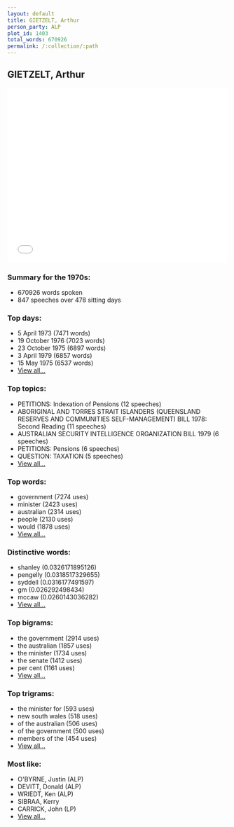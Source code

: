 ```yaml
---
layout: default
title: GIETZELT, Arthur
person_party: ALP
plot_id: 1403
total_words: 670926
permalink: /:collection/:path
---
```


## GIETZELT, Arthur

<iframe width="100%" height="400" frameborder="0" scrolling="no" src="//plot.ly/~wragge/1403.embed"></iframe>


### Summary for the 1970s:

* 670926 words spoken
* 847 speeches over 478 sitting days


### Top days:

* 5 April 1973 (7471 words)
* 19 October 1976 (7023 words)
* 23 October 1975 (6897 words)
* 3 April 1979 (6857 words)
* 15 May 1975 (6537 words)
* [View all...](days/)


### Top topics:

* PETITIONS: Indexation of Pensions (12 speeches)
* ABORIGINAL AND TORRES STRAIT ISLANDERS (QUEENSLAND RESERVES AND COMMUNITIES SELF-MANAGEMENT) BILL 1978: Second Reading (11 speeches)
* AUSTRALIAN SECURITY INTELLIGENCE ORGANIZATION BILL 1979 (6 speeches)
* PETITIONS: Pensions (6 speeches)
* QUESTION: TAXATION (5 speeches)
* [View all...](topics/)


### Top words:

* government (7274 uses)
* minister (2423 uses)
* australian (2314 uses)
* people (2130 uses)
* would (1878 uses)
* [View all...](words/)


### Distinctive words:

* shanley (0.0326171895126)
* pengelly (0.0318517329655)
* syddell (0.0316177491597)
* gm (0.026292498434)
* mccaw (0.0260143036282)
* [View all...](sig_words/)


### Top bigrams:

* the government (2914 uses)
* the australian (1857 uses)
* the minister (1734 uses)
* the senate (1412 uses)
* per cent (1161 uses)
* [View all...](bigrams/)


### Top trigrams:

* the minister for (593 uses)
* new south wales (518 uses)
* of the australian (506 uses)
* of the government (500 uses)
* members of the (454 uses)
* [View all...](trigrams/)


### Most like:

* O'BYRNE, Justin (ALP)
* DEVITT, Donald (ALP)
* WRIEDT, Ken (ALP)
* SIBRAA, Kerry 
* CARRICK, John (LP)
* [View all...](similarities/)
